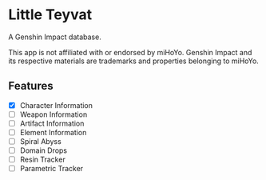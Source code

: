 # Little Teyvat
A Genshin Impact database.

This app is not affiliated with or endorsed by miHoYo. Genshin Impact and its respective materials are trademarks and properties belonging to miHoYo.

## Features
- [X] Character Information
- [ ] Weapon Information
- [ ] Artifact Information
- [ ] Element Information
- [ ] Spiral Abyss
- [ ] Domain Drops
- [ ] Resin Tracker
- [ ] Parametric Tracker
